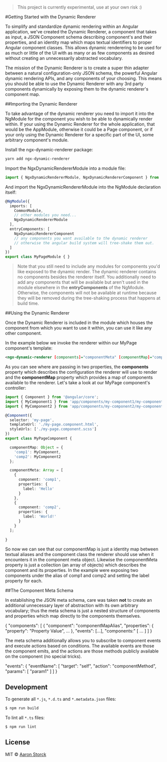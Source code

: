 > This project is currently experimental, use at your own risk :)

#Getting Started with the Dynamic Renderer

To simplify and standardize dynamic rendering within an Angular application, we've created the Dynamic Renderer, a component that takes as input, a JSON Component schema describing component's and their properties, and an identity map which maps textual identifiers to proper Angular component classes. This allows dynamic renderering to be used for as much or little of the UI with as many or as few components as desired without creating an unnecessarily abstracted vocabulary.

The mission of the Dynamic Renderer is to create a super thin adapter between a natural configuration-only JSON schema, the powerful Angular dynamic rendering APIs, and any components of your choosing. This means you should be able to use the Dynamic Renderer with any 3rd party components dynamically by exposing them to the dynamic renderer's component map.

##Importing the Dynamic Renderer

To take advantage of the dynamic renderer you need to import it into the NgModule for the component you wish to be able to dynamically render within. If your using the Dynamic Renderer for the whole application, that would be the AppModule, otherwise it could be a Page component, or if your only using the Dynamic Renderer for a specific part of the UI, some arbitrary component's module.

Install the ngx-dynamic-renderer package:

```bash
yarn add ngx-dynamic-renderer
```

Import the NgxDynamicRendererModule into a module file:

```typescript
import { NgxDynamicRendererModule, NgxDynamicRendererComponent } from 'ngx-dynamic-renderer';
```

And import the NgxDynamicRendererModule into the NgModule declaration itself:

```typescript
@NgModule({
  imports: [
    CommonModule,
    // other modules you need...
    NgxDynamicRendererModule
  ],
  entryComponents: [
  	NgxDynamicRendererComponent
    // any components you want available to the dynamic renderer
    // otherwise the angular build system will tree-shake them out.
  ]
})
export class MyPageModule { }
```

> Note that you still need to include any modules for components you'd like exposed to the dynamic render. The dynamic renderer contains no components besides the renderer itself. You additionally need to add any components that will be available but aren't used in the module elsewhere in the **entryComponents** of the NgModule. Otherwise, the components will not be available at runtime because they will be removed during the tree-shaking process that happens at build time.

##Using the Dynamic Renderer

Once the Dynamic Renderer is included in the module which houses the component from which you want to use it within, you can use it like any other component. 

In the example below we invoke the renderer within our MyPage component's template:

```xml
<ngx-dynamic-renderer [components]="componentMeta" [componentMap]="componentMap"></ngx-dynamic-renderer>
```

As you can see where are passing in two properties, the **components** property which describes the configuration the renderer will use to render and the **componentMap** property which provides a map of components available to the renderer. Let's take a look at our MyPage component's controller:

```typescript
import { Component } from '@angular/core';
import { MyComponent1 } from 'app/components/my-component1/my-component1.component';
import { MyComponent2 } from 'app/components/my-component2/my-component2.component';

@Component({
  selector: 'my-page',
  templateUrl: './my-page.component.html',
  styleUrls: ['./my-page.component.scss']
})
export class MyPageComponent {

  componentMap: Object = {
    'comp1': MyComponent,
    'comp2': MyComponent2
  };

  componentMeta: Array = [
    {
      component: 'comp1',
      properties: {
        label: 'Hello'
      }
    },
    {
      component: 'comp2',
      properties: {
        label: 'World!'
      }
    }
  ];
  
}
```

So now we can see that our componentMap is just a identity map between textual aliases  and the component class the renderer should use when it encounters it in the component meta object. Likewise the componentMeta  property is just a collection (an array of objects) which describes the component and its properties. In the example were exposing two components under the alias of comp1 and comp2 and setting the label property for each. 

##The Component Meta Schema

In establishing the JSON meta schema, care was taken **not** to create an additional unnecessary layer of abstraction with its own arbitrary vocabulary; thus the meta schema is just a nested structure of components and properties which map directly to the components themselves.

{ 
  "components": 
  [
    { 
      "component": "componentMapAlias",
      "properties": {
        "property": "Property Value",
         ...
      },
      "events": [...],
      "components:" [ ... ]
  ]
}

The meta schema additionally allows you to subscribe to component events and execute actions based on conditions. The available events are those the component emits, and the actions are those methods publicly available on the component (no special tricks). 

"events": {
  "eventName": [
    "target": "self",
    "action": "componentMethod",
    "params": [ "param1" ]
  ]
}

## Development

To generate all `*.js`, `*.d.ts` and `*.metadata.json` files:

```bash
$ npm run build
```

To lint all `*.ts` files:

```bash
$ npm run lint
```

## License

MIT © [Aaron Storck](mailto:aaronstorck@gmail.com)
